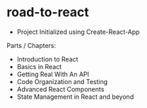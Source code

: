 # road-to-react
- Project Initialized using Create-React-App

Parts / Chapters:
- Introduction to React
- Basics in React
- Getting Real With An API
- Code Organization and Testing
- Advanced React Components
- State Management in React and beyond
